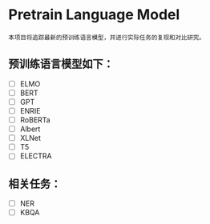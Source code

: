# Pretrain Language Model

`本项目将追踪最新的预训练语言模型，并进行实际任务的复现和对比研究。`

## 预训练语言模型如下：

- [ ] ELMO
- [ ] BERT
- [ ] GPT
- [ ] ENRIE
- [ ] RoBERTa
- [ ] Albert
- [ ] XLNet
- [ ] T5
- [ ] ELECTRA

## 相关任务：
- [ ] NER
- [ ] KBQA